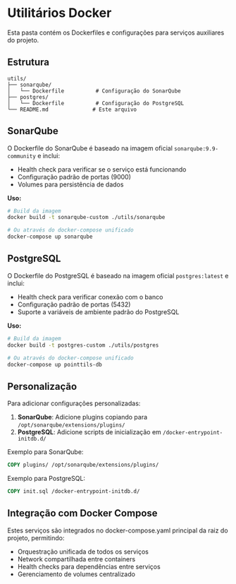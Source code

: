 # Utilitários Docker

Esta pasta contém os Dockerfiles e configurações para serviços auxiliares do projeto.

## Estrutura

```
utils/
├── sonarqube/
│   └── Dockerfile          # Configuração do SonarQube
├── postgres/
│   └── Dockerfile          # Configuração do PostgreSQL
└── README.md              # Este arquivo
```

## SonarQube

O Dockerfile do SonarQube é baseado na imagem oficial `sonarqube:9.9-community` e inclui:

- Health check para verificar se o serviço está funcionando
- Configuração padrão de portas (9000)
- Volumes para persistência de dados

**Uso:**
```bash
# Build da imagem
docker build -t sonarqube-custom ./utils/sonarqube

# Ou através do docker-compose unificado
docker-compose up sonarqube
```

## PostgreSQL

O Dockerfile do PostgreSQL é baseado na imagem oficial `postgres:latest` e inclui:

- Health check para verificar conexão com o banco
- Configuração padrão de portas (5432)
- Suporte a variáveis de ambiente padrão do PostgreSQL

**Uso:**
```bash
# Build da imagem
docker build -t postgres-custom ./utils/postgres

# Ou através do docker-compose unificado
docker-compose up pointtils-db
```

## Personalização

Para adicionar configurações personalizadas:

1. **SonarQube**: Adicione plugins copiando para `/opt/sonarqube/extensions/plugins/`
2. **PostgreSQL**: Adicione scripts de inicialização em `/docker-entrypoint-initdb.d/`

Exemplo para SonarQube:
```dockerfile
COPY plugins/ /opt/sonarqube/extensions/plugins/
```

Exemplo para PostgreSQL:
```dockerfile
COPY init.sql /docker-entrypoint-initdb.d/
```

## Integração com Docker Compose

Estes serviços são integrados no docker-compose.yaml principal da raiz do projeto, permitindo:

- Orquestração unificada de todos os serviços
- Network compartilhada entre containers
- Health checks para dependências entre serviços
- Gerenciamento de volumes centralizado
